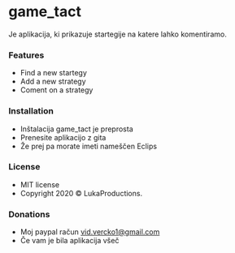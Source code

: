 # game_tact

Je aplikacija, ki prikazuje startegije na katere lahko komentiramo.

### Features

- Find a new startegy
- Add a new strategy
- Coment on a strategy

### Installation
- Inštalacija game_tact je preprosta
- Prenesite aplikacijo z gita
- Že prej pa morate imeti nameščen Eclips

### License

- MIT license
- Copyright 2020 © LukaProductions.

### Donations 

- Moj paypal račun vid.vercko1@gmail.com
- Če vam je bila aplikacija všeč
